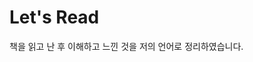 # Let's Read
책을 읽고 난 후 이해하고 느낀 것을 저의 언어로 정리하였습니다.
<!--stackedit_data:
eyJoaXN0b3J5IjpbMTgyNTY5NzMwMV19
-->